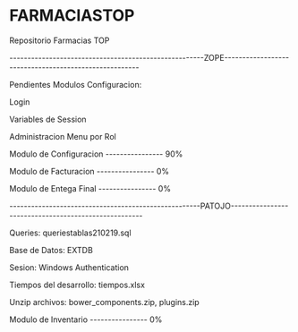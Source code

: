 # FARMACIASTOP
Repositorio Farmacias TOP

------------------------------------------------------ZOPE------------------------------------------------------


Pendientes Modulos Configuracion:

Login

Variables de Session

Administracion Menu por Rol





Modulo de Configuracion ---------------- 90%

Modulo de Facturacion   ---------------- 0%

Modulo de Entega Final  ---------------- 0%



-----------------------------------------------------PATOJO-----------------------------------------------------


Queries: queriestablas210219.sql

Base de Datos: EXTDB

Sesion: Windows Authentication

Tiempos del desarrollo: tiempos.xlsx

Unzip archivos: bower_components.zip, plugins.zip


Modulo de Inventario   ---------------- 0%

